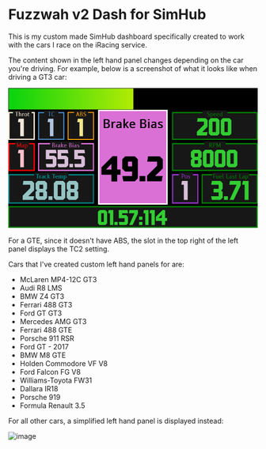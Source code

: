 # Fuzzwah v2 Dash for SimHub

This is my custom made SimHub dashboard specifically created to work with the cars I race on the iRacing service.

The content shown in the left hand panel changes depending on the car you're driving. For example, below is a screenshot of what it looks like when driving a GT3 car:

![](https://raw.githubusercontent.com/Fuzzwah/simhub-dash-fuzzwah-v2/master/Fuzzwah%20v2.djson.png)

For a GTE, since it doesn't have ABS, the slot in the top right of the left panel displays the TC2 setting.

Cars that I've created custom left hand panels for are:

* McLaren MP4-12C GT3
* Audi R8 LMS
* BMW Z4 GT3
* Ferrari 488 GT3
* Ford GT GT3
* Mercedes AMG GT3
* Ferrari 488 GTE
* Porsche 911 RSR
* Ford GT - 2017
* BMW M8 GTE
* Holden Commodore VF V8
* Ford Falcon FG V8
* Williams-Toyota FW31
* Dallara IR18
* Porsche 919
* Formula Renault 3.5

For all other cars, a simplified left hand panel is displayed instead:

![image](https://user-images.githubusercontent.com/658935/58136805-cda88480-7c72-11e9-94e6-37d8208c7858.png)
